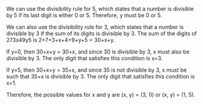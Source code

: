  We can use the divisibility rule for 5, which states that a number is divisible by 5 if its last digit is either 0 or 5. Therefore, y must be 0 or 5.

We can also use the divisibility rule for 3, which states that a number is divisible by 3 if the sum of its digits is divisible by 3. The sum of the digits of 273x49y5 is 2+7+3+x+4+9+y+5 = 30+x+y.

If y=0, then 30+x+y = 30+x, and since 30 is divisible by 3, x must also be divisible by 3. The only digit that satisfies this condition is x=3.

If y=5, then 30+x+y = 35+x, and since 35 is not divisible by 3, x must be such that 35+x is divisible by 3. The only digit that satisfies this condition is x=1.

Therefore, the possible values for x and y are (x, y) = (3, 0) or (x, y) = (1, 5).